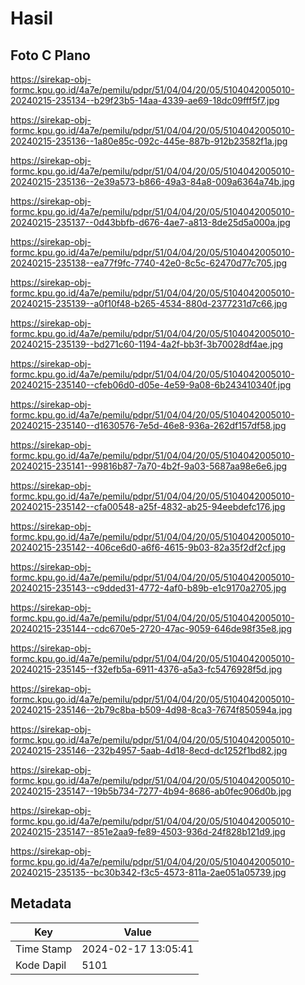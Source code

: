 # Hasil

## Foto C Plano

https://sirekap-obj-formc.kpu.go.id/4a7e/pemilu/pdpr/51/04/04/20/05/5104042005010-20240215-235134--b29f23b5-14aa-4339-ae69-18dc09fff5f7.jpg

https://sirekap-obj-formc.kpu.go.id/4a7e/pemilu/pdpr/51/04/04/20/05/5104042005010-20240215-235136--1a80e85c-092c-445e-887b-912b23582f1a.jpg

https://sirekap-obj-formc.kpu.go.id/4a7e/pemilu/pdpr/51/04/04/20/05/5104042005010-20240215-235136--2e39a573-b866-49a3-84a8-009a6364a74b.jpg

https://sirekap-obj-formc.kpu.go.id/4a7e/pemilu/pdpr/51/04/04/20/05/5104042005010-20240215-235137--0d43bbfb-d676-4ae7-a813-8de25d5a000a.jpg

https://sirekap-obj-formc.kpu.go.id/4a7e/pemilu/pdpr/51/04/04/20/05/5104042005010-20240215-235138--ea77f9fc-7740-42e0-8c5c-62470d77c705.jpg

https://sirekap-obj-formc.kpu.go.id/4a7e/pemilu/pdpr/51/04/04/20/05/5104042005010-20240215-235139--a0f10f48-b265-4534-880d-2377231d7c66.jpg

https://sirekap-obj-formc.kpu.go.id/4a7e/pemilu/pdpr/51/04/04/20/05/5104042005010-20240215-235139--bd271c60-1194-4a2f-bb3f-3b70028df4ae.jpg

https://sirekap-obj-formc.kpu.go.id/4a7e/pemilu/pdpr/51/04/04/20/05/5104042005010-20240215-235140--cfeb06d0-d05e-4e59-9a08-6b243410340f.jpg

https://sirekap-obj-formc.kpu.go.id/4a7e/pemilu/pdpr/51/04/04/20/05/5104042005010-20240215-235140--d1630576-7e5d-46e8-936a-262df157df58.jpg

https://sirekap-obj-formc.kpu.go.id/4a7e/pemilu/pdpr/51/04/04/20/05/5104042005010-20240215-235141--99816b87-7a70-4b2f-9a03-5687aa98e6e6.jpg

https://sirekap-obj-formc.kpu.go.id/4a7e/pemilu/pdpr/51/04/04/20/05/5104042005010-20240215-235142--cfa00548-a25f-4832-ab25-94eebdefc176.jpg

https://sirekap-obj-formc.kpu.go.id/4a7e/pemilu/pdpr/51/04/04/20/05/5104042005010-20240215-235142--406ce6d0-a6f6-4615-9b03-82a35f2df2cf.jpg

https://sirekap-obj-formc.kpu.go.id/4a7e/pemilu/pdpr/51/04/04/20/05/5104042005010-20240215-235143--c9dded31-4772-4af0-b89b-e1c9170a2705.jpg

https://sirekap-obj-formc.kpu.go.id/4a7e/pemilu/pdpr/51/04/04/20/05/5104042005010-20240215-235144--cdc670e5-2720-47ac-9059-646de98f35e8.jpg

https://sirekap-obj-formc.kpu.go.id/4a7e/pemilu/pdpr/51/04/04/20/05/5104042005010-20240215-235145--f32efb5a-6911-4376-a5a3-fc5476928f5d.jpg

https://sirekap-obj-formc.kpu.go.id/4a7e/pemilu/pdpr/51/04/04/20/05/5104042005010-20240215-235146--2b79c8ba-b509-4d98-8ca3-7674f850594a.jpg

https://sirekap-obj-formc.kpu.go.id/4a7e/pemilu/pdpr/51/04/04/20/05/5104042005010-20240215-235146--232b4957-5aab-4d18-8ecd-dc1252f1bd82.jpg

https://sirekap-obj-formc.kpu.go.id/4a7e/pemilu/pdpr/51/04/04/20/05/5104042005010-20240215-235147--19b5b734-7277-4b94-8686-ab0fec906d0b.jpg

https://sirekap-obj-formc.kpu.go.id/4a7e/pemilu/pdpr/51/04/04/20/05/5104042005010-20240215-235147--851e2aa9-fe89-4503-936d-24f828b121d9.jpg

https://sirekap-obj-formc.kpu.go.id/4a7e/pemilu/pdpr/51/04/04/20/05/5104042005010-20240215-235135--bc30b342-f3c5-4573-811a-2ae051a05739.jpg


## Metadata

| Key        | Value               |
| ---------- | ------------------- |
| Time Stamp | 2024-02-17 13:05:41 |
| Kode Dapil | 5101                |



